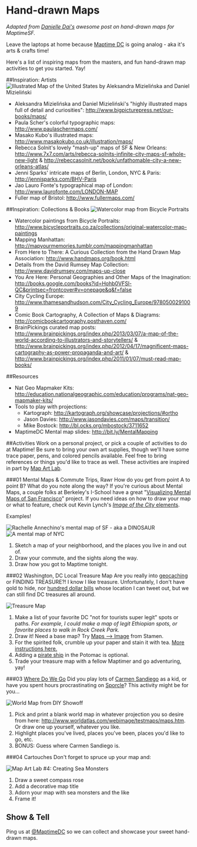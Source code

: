 Hand-drawn Maps
===============
*Adapted from [Danielle Dai's](https://github.com/ddai) awesome post on hand-drawn maps for MaptimeSF.*

Leave the laptops at home because [Maptime DC](http://www.meetup.com/Maptime-DC/) is going analog - aka it's arts & crafts time!

Here's a list of inspiring maps from the masters, and fun hand-drawn map activities to get you started.  Yay!

##Inspiration: Artists
![Illustrated Map of the United States by Aleksandra Mizielińska and Daniel Mizieliński ](http://1.bp.blogspot.com/-fIQYoLGyIEA/UgD1TppwncI/AAAAAAAAMOw/GGtBkcf-qU4/s1600/img_9213.jpg)
* Aleksandra Mizielińska and Daniel Mizieliński's "highly illustrated maps full of detail and curiosities": http://www.bigpicturepress.net/our-books/maps/
* Paula Scher's colorful typographic maps: http://www.paulaschermaps.com/  
* Masako Kubo's illustrated maps: http://www.masakokubo.co.uk/illustration/maps/
* Rebecca Solnit's lovely "mash-up" maps of SF & New Orleans: http://www.7x7.com/arts/rebecca-solnits-infinite-city-maps-sf-whole-new-light &   http://rebeccasolnit.net/book/unfathomable-city-a-new-orleans-atlas/ 
* Jenni Sparks' intricate maps of Berlin, London, NYC & Paris: http://jennisparks.com/BHV-Paris
* Jao Lauro Fonte's typographical map of London: http://www.laurofonte.com/LONDON-MAP
* Fuller map of Bristol: http://www.fullermaps.com/

##Inspiration: Collections & Books
![Watercolor map from Bicycle Portraits](http://wwwdesignspongecom.c.presscdn.com/wp-content/uploads/2011/11/bicycle_portraits_2.jpg)
* Watercolor paintings from Bicycle Portraits: http://www.bicycleportraits.co.za/collections/original-watercolor-map-paintings
* Mapping Manhattan: http://mapyourmemories.tumblr.com/mappingmanhattan
* From Here to There: A Curious Collection from the Hand Drawn Map Association: http://www.handmaps.org/book.html
* Details from the David Rumsey Map Collection: http://www.davidrumsey.com/maps-up-close
* You Are Here: Personal Geographies and Other Maps of the Imagination: http://books.google.com/books?id=Hohb0VFSl-QC&printsec=frontcover#v=onepage&q&f=false
* City Cycling Europe: http://www.thamesandhudson.com/City_Cycling_Europe/9780500291009
* Comic Book Cartography, A Collection of Maps & Diagrams: http://comicbookcartography.posthaven.com/
* BrainPickings curated map posts: http://www.brainpickings.org/index.php/2013/03/07/a-map-of-the-world-according-to-illustrators-and-storytellers/ & http://www.brainpickings.org/index.php/2012/04/17/magnificent-maps-cartography-as-power-propaganda-and-art/ & http://www.brainpickings.org/index.php/2011/01/07/must-read-map-books/

##Resources
* Nat Geo Mapmaker Kits: http://education.nationalgeographic.com/education/programs/nat-geo-mapmaker-kits/
* Tools to play with projections:
  * Kartograph: http://kartograph.org/showcase/projections/#ortho 
  * Jason Davies: http://www.jasondavies.com/maps/transition/
  * Mike Bostock: http://bl.ocks.org/mbostock/3711652
* MaptimeDC Mental map slides: http://bit.ly/MentalMapping 

##Activities
Work on a personal project, or pick a couple of activities to do at Maptime!  Be sure to bring your own art supplies, though we'll have some trace paper, pens, and colored pencils available.  Feel free to bring references or things you'd like to trace as well. These activities are inspired in part by [Map Art Lab](http://www.parkablogs.com/content/book-review-map-art-lab-52-exciting-art-explorations-mapmaking-imagination-and-travel).

###01 Mental Maps & Commute Trips, Rawr
How do you get from point A to point B? What do you note along the way? If you're curious about Mental Maps, a couple folks at Berkeley's I-School have a great "[Visualizing Mental Maps of San Francisco](http://groups.ischool.berkeley.edu/mentalmaps/index.html#)" project. 
If you need ideas on how to draw your map or what to feature, check out Kevin Lynch's [*Image of the City* elements](http://en.wikipedia.org/wiki/Kevin_A._Lynch#The_Image_of_the_City).

Examples!

![Rachelle Annechino's mental map of SF - aka a DINOSAUR](http://groups.ischool.berkeley.edu/mentalmaps/img/thumb_sketch_ra.jpg)
![A mental map of NYC](http://www.acsu.buffalo.edu/~arced/arch&society/cogmap/ny5.jpg) 

1. Sketch a map of your neighborhood, and the places you live in and out of.
2. Draw your commute, and the sights along the way.
3. Draw how you got to Maptime tonight.

###02 Washington, DC Local Treasure Map
Are you really into [geocaching](https://www.geocaching.com/) or FINDING TREASURE?!  I know I like treasure.  Unfortunately, I don't have gold to hide, nor [hundred dollar bills](https://twitter.com/hiddencash) whose location I can tweet out, but we can still find DC treasures all around.

![Treasure Map](http://images.kiwicrate.com/live/thumbs/tstep/iaac61539fd1f/75ddb5442196.jpg)

1. Make a list of your favorite DC "not for tourists super legit" spots or paths.  _For example, I could make a map of legit Ethiopian spots, or favorite places to walk in Rock Creek Park._
2. Draw it! Need a base map?  Try [Maps --> Image](http://maps.stamen.com/m2i/#toner-lite/768:512/12/37.8148/-122.3859) from Stamen.
3. For the spirited folk, crumble up your paper and stain it with tea. [More instructions here.](http://www.kiwicrate.com/projects/Tea-Stained-Treasure-Maps/752)
4. Adding a [pirate ship](http://www.marapets.com/pirateship.php) in the Potomac is optional.
5. Trade your treasure map with a fellow Maptimer and go adventuring, yay!

###03 [Where Do We Go](https://www.youtube.com/watch?v=Yt-KMPvgKPo)
Did you play lots of [Carmen Sandiego](http://en.wikipedia.org/wiki/Carmen_Sandiego) as a kid, or have you spent hours procrastinating on [Sporcle](http://www.sporcle.com/games/category/geography)?  This activity might be for you... 

![World Map from DIY Showoff](http://2.bp.blogspot.com/_Fkf6XTKxhKI/TOoGy7TeDPI/AAAAAAAAMcw/2gEMoQZLZ6A/s640/3652.jpg)

1. Pick and print a blank world map in whatever projection you so desire from here: http://www.worldatlas.com/webimage/testmaps/maps.htm.  Or draw one up yourself, whatever you like.
2. Highlight places you've lived, places you've been, places you'd like to go, etc.
3. BONUS: Guess where Carmen Sandiego is.

###04 Cartouches
Don't forget to spruce up your map and:

![Map Art Lab #4: Creating Sea Monsters](https://lh3.googleusercontent.com/-FVnS37MHIH0/U127O8Lry0I/AAAAAAAAp6w/0e0t1qcALw8/w500/map-art-lab-4.jpg)

1. Draw a sweet compass rose 
2. Add a decorative map title 
3. Adorn your map with sea monsters and the like 
4. Frame it! 

## Show & Tell

Ping us at [@MaptimeDC](https://twitter.com/MaptimeDC) so we can collect and showcase your sweet hand-drawn maps.
